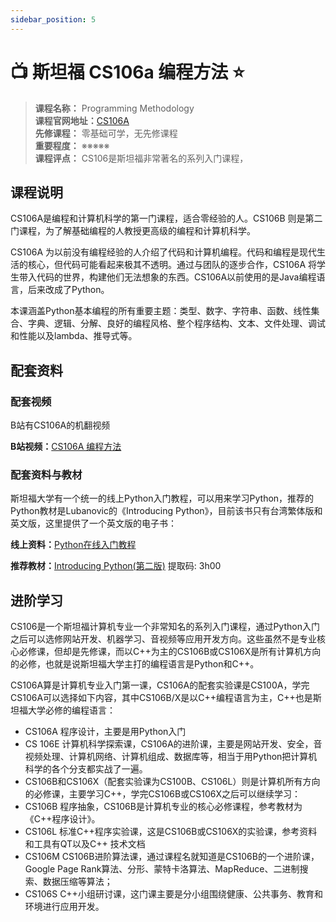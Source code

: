 ```yaml
---
sidebar_position: 5
---
```


# 📺 斯坦福 CS106a 编程方法 ⭐️

>**课程名称：** Programming Methodology  
**课程官网地址：**[CS106A](https://web.stanford.edu/class/cs106a/)  
**先修课程：** 零基础可学，无先修课程     
**重要程度：** ※※※※※  
**课程评点：** CS106是斯坦福非常著名的系列入门课程，

## 课程说明
CS106A是编程和计算机科学的第一门课程，适合零经验的人。CS106B 则是第二门课程，为了解基础编程的人教授更高级的编程和计算机科学。

CS106A 为以前没有编程经验的人介绍了代码和计算机编程。代码和编程是现代生活的核心，但代码可能看起来极其不透明。通过与团队的逐步合作，CS106A 将学生带入代码的世界，构建他们无法想象的东西。CS106A以前使用的是Java编程语言，后来改成了Python。

本课涵盖Python基本编程的所有重要主题：类型、数字、字符串、函数、线性集合、字典、逻辑、分解、良好的编程风格、整个程序结构、文本、文件处理、调试和性能以及lambda、推导式等。


## 配套资料
### 配套视频
B站有CS106A的机翻视频

**B站视频：**[CS106A 编程方法](https://www.bilibili.com/video/BV1B7411k7XY)

### 配套资料与教材
斯坦福大学有一个统一的线上Python入门教程，可以用来学习Python，推荐的Python教材是Lubanovic的《Introducing Python》，目前该书只有台湾繁体版和英文版，这里提供了一个英文版的电子书：

**线上资料：**[Python在线入门教程](https://cs.stanford.edu/people/nick/py/python-about.html)

**推荐教材：**[Introducing Python(第二版)](https://pan.baidu.com/s/1M92zXzlfS6tJnPjUfaFfhQ)  提取码: 3h00 

## 进阶学习
CS106是一个斯坦福计算机专业一个非常知名的系列入门课程，通过Python入门之后可以选修网站开发、机器学习、音视频等应用开发方向。这些虽然不是专业核心必修课，但却是先修课，而<H color="#25c2a0">以C++为主的CS106B或CS106X是所有计算机方向的必修</H>，也就是说斯坦福大学主打的编程语言是Python和C++。

CS106A算是计算机专业入门第一课，CS106A的配套实验课是CS100A，学完CS106A可以选择如下内容，其中CS106B/X是以C++编程语言为主，C++也是斯坦福大学必修的编程语言：

- CS106A 程序设计，主要是用Python入门
- CS 106E 计算机科学探索课，CS106A的进阶课，主要是网站开发、安全，音视频处理、计算机网络、计算机组成、数据库等，相当于用Python把计算机科学的各个分支都实战了一遍。
- CS106B和CS106X（配套实验课为CS100B、CS106L）则是计算机所有方向的必修课，主要学习C++，学完CS106B或CS106X之后可以继续学习：
- CS106B 程序抽象，CS106B是计算机专业的核心必修课程，参考教材为《C++程序设计》。
- CS106L 标准C++程序实验课，这是CS106B或CS106X的实验课，参考资料和工具有QT以及C++ 技术文档
- CS106M CS106B进阶算法课，通过课程名就知道是CS106B的一个进阶课，Google Page Rank算法、分形、蒙特卡洛算法、MapReduce、二进制搜索、数据压缩等算法；
- CS106S C++小组研讨课，这门课主要是分小组围绕健康、公共事务、教育和环境进行应用开发。




